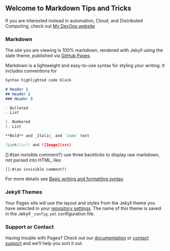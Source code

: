 ## Welcome to Markdown Tips and Tricks 

If you are interested instead in automation, Cloud,  and Distributed Computing, check out [My DevOps website](https://theclamlife.com)

### Markdown

The site you are viewing is 100% markdown, rendered with Jekyll using the slate theme, published via [GitHub Pages](https://pages.github.com/)

Markdown is a lightweight and easy-to-use syntax for styling your writing. It includes conventions for

```markdown
Syntax highlighted code block

# Header 1
## Header 2
### Header 3

- Bulleted
- List

1. Numbered
2. List

**Bold** and _Italic_ and `Code` text

[Link](url) and ![Image](src)
```

[]:#(an invisible comment?)
use three backticks to display raw markdown, not parsed into HTML, like:

```
[]:#(an invisible comment?)
```

For more details see [Basic writing and formatting syntax](https://docs.github.com/en/github/writing-on-github/getting-started-with-writing-and-formatting-on-github/basic-writing-and-formatting-syntax).

### Jekyll Themes

Your Pages site will use the layout and styles from the Jekyll theme you have selected in your [repository settings](https://github.com/mcman2017/DevSecOps/settings/pages). The name of this theme is saved in the Jekyll `_config.yml` configuration file.

### Support or Contact

Having trouble with Pages? Check out our [documentation](https://docs.github.com/categories/github-pages-basics/) or [contact support](https://support.github.com/contact) and we’ll help you sort it out.
